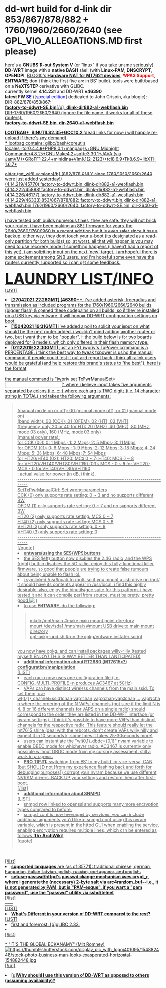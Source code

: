 # dd-wrt build for d-link dir 853/867/878/882 + 1760/1960/2660/2640 (see GPL_VIO_ALLEGATIONS.MD first please)

<p>here's a <strong>GNUBS'D-out System V</strong> (or "linux" if you take uname seriously) <strong>DD-WRT</strong> image with a <strong>native BASH</strong> shell (with <strong>Linux-PAM</strong>, <strong>DNSCRYPT</strong>, <strong>OPENDPI</strong>, <a href="https://github.com/openwrt/openwrt/commit/424a9ae128bd2045cd4bfd6e3229f2529d150a25">BLOGIC's <strong>Hardware NAT for MT7621 devices</strong></a>, <strong><font color="red">WPA3 Support</font></strong>, <strong>ENTWARE</strong>; don't think the first five are in BS' build). tools were built/based on a <strong>NeXTSTEP</strong> derivative with GLIBC.<br />
currently kernel <strong>4.14.231</strong> and DD-WRT <strong>v46390<br />
latest FW <font color="blue">SE</font></strong> ([<font color="blue">special edition</font>] dedicated to John Crispin, aka blogic):<br />
DIR-882/878/853/867:<br />
<u><strong><a href="https://www.sendspace.com/file/xre67m">factory-to-ddwrt-SE.bin</a></strong>[/u], <u><strong><a href="https://www.sendspace.com/file/e4nomk">dlink-dir882-a1-webflash.bin</a></strong></u><br />
DIR-1760/1960/2660/2640 (ignore the file name, it works for all of these routers):<br />
<strong><u><a href="https://www.sendspace.com/file/gp12hv">factory-to-ddwrt-SE.bin</a></u></strong>, <u><strong><a href="https://www.sendspace.com/file/4wzg1c">dir-2640-a1-webflash.bin</a></p><p><a href="https://www.sendspace.com/file/doyuy1">LOOTBAG*</a></strong></u>, <u><strong><a href="https://www.sendspace.com/file/mxksfk">BINUTILS2.35+GCC10.2</a></strong></u> (dead links for now; i will happily re-upload if there's any demand)<br />
<strong>*</strong> lootbag contains: glibc/bash/coreutils locales+tor0.4.4.6+PHP8.0.1+manpages+GNU Midnight Commander4.8.25+GNUMake4.2+sqlite3.30.1+JAVA (via JamVM)+GRoFF1.22.4+minidlna+VIm8.1(2-2123)+tcl8.6.9+Tk8.6.9+libX11-1.6.7*</p><p>older (mt_wifi) versions[/b] (882/878 ONLY since 1760/1960/2660/2640 were just added yesterday!)<br />
(4.14.219/45770) <a href="https://www.sendspace.com/file/c3mfdx">factory-to-ddwrt.bin</a>, <a href="https://www.sendspace.com/file/h1i7hg">dlink-dir882-a1-webflash.bin</a><br />
(4.14.222/45888) <a href="https://www.sendspace.com/file/dsxn7c">factory-to-ddwrt.bin</a>, <a href="https://www.sendspace.com/file/o8v4kc">dlink-dir882-a1-webflash.bin</a><br />
(4.14.226/46177) <a href="https://www.sendspace.com/file/sflda8">factory-to-ddwrt.bin</a>, <a href="https://www.sendspace.com/file/uqdu7s">dlink-dir882-a1-webflash.bin</a><br />
(4.14.229/46333) 853/867/878/882: <a href="https://www.sendspace.com/file/bv148j">factory-to-ddwrt.bin</a>, <a href="https://www.sendspace.com/file/8fdwtk">dlink-dir882-a1-webflash.bin</a> 1760/1960/2660/2640: <a href="https://www.sendspace.com/file/ew4wb7">factory-to-ddwrt-SE.bin</a>, <a href="https://www.sendspace.com/file/6upt3q">dir-2640-a1-webflash.bin</a></p><p>i have tested both builds numerous times, they are safe. they will not brick your router. i have been making an 882 firmware for years. the 2640/2660/1760/1960 is a recent addition but it is even safer since it has a backup. either way, they dont touch your u-boot (its designated as a read-only partition for both builds) so, at worst, all that will happen is you may need to use recovery mode if something happens (i haven't had a report of this yet). i am soliciting input on the next 'new' target. i am hopeful there is some excitement among SNB users, and i'm hopeful some even have the routers currently supported so i can get some feedback.</p><p><u><strong><font size="7">LAUNDRY LIST/INFO</font></strong></u><br />
[LIST]<br />
<li><strong>[27042021 22:28GMT] (46390++) </strong>i've added asterisk, freeradius and transmission as included programs for the 1760/1960/2660/2640 builds (bigger flash) & opened these codepaths on all builds, so if they're installed on a USB key via entware, it will honour DD-WRT configuration settings on boot.</li><li><strong>[15042021 19:31GMT]</strong> i've added a poll to solicit your input on what should be the next router added. i wouldn't mind adding another router or two, but i want them to be "popular". it the build below is for two boards deployed for 8 models, which only differed in their flash memory type.</li><li><strong>[01122019 22:00GMT]</strong> just an FYI, iwpriv's TxPower command is a PERCENTAGE. i think the best way to tweak txpower is using the manual command. if people could test it out and report back i think all ralink users would be grateful (and help restore this brand's status to "the best"). here is the format</li><br />
the manual command is "iwpriv <radio> set TxPwrManualSet=<input>" where i believe input takes five arguments separated by colons (i.e. <arg1>:<arg2>:<arg3>:<arg4>:<arg5>) where each arg is TWO digits (i.e. 14 character string in TOTAL) and takes the following arguments:</p><p><blockquote><br />
<arg1> (manual mode on or off): 00 (manual mode off), or 01 (manual mode on)<br />
<arg2> (band width): 00 (CCK), 01 (OFDM), 02 (HT), 03 (VHT)<br />
<arg3> (frequency, only 20 or 40 for HT): 20 (MHz), 40 (MHz), 80 (MHz, mode 03 only), 160 (MHz, mode 03 only)<br />
<arg4> (manual power rate):<br />
for CCK (00): 0: 1 Mbps ; 1: 2 Mbps; 2: 5 Mbps; 3: 11 Mbps<br />
for OFDM (01): 0: 6 Mbps ; 1: 9 Mbps; 2: 12 Mbps; 3: 18 Mbps; 4: 24 Mbps; 5: 36 Mbps; 6: 48 Mbps; 7: 54 Mbps<br />
for HT20/HT40 (02): HT20: MCS 0 ~ 7; HT40: MCS 0 ~ 8<br />
for VHT20/VHT40/VHT80/VHT160 (03): MCS - 0 ~ 9 for VHT20 ; MCS - 0 for VHT40/VHT80/VHT160<br />
<arg5>: actual value for power (in dB, i think).<br />
-----------------------------------------------------------------------------<br />
SetTxPwrManualCtrl: Set wrong parameters<br />
CCK (0) only supports rate setting: 0 ~ 3 and no supports different BW<br />
OFDM (1) only supports rate setting: 0 ~ 7 and no supports different BW<br />
HT20 (2) only supports rate setting: MCS 0 ~ 7<br />
HT40 (2) only supports rate setting: MCS 0 ~ 8<br />
VHT20 (3) only supports rate setting: 0 ~ 9<br />
VHT40 (3) only supports rate setting: 0<br />
-----------------------------------------------------------------------------<br />
[/quote]<br />
<li><u><strong>entware/using the SES/WPS buttons</strong></u></li><li>the SES (left) button now disables the 2.4G radio, and the WPS (right) button disables the 5G radio. enjoy this fully-functional killer firmware. so good that people are trying to create false rumours about being unable to flash lol.</li><li>i symlinked /usr/local/ to /opt/. so if you mount a usb drive on /opt/, it should have its contents appear in /usr/local. i find this highly desirable. also, enjoy the binutils/gcc suite for this platform. i have tested it and it can compile perl from source. must be pretty, pretty good <img alt=";)" src="/images/emoticons/emoticon-wink.png" /></li><li>to use <u><strong>ENTWARE</strong></u>, do the following:</li><blockquote><br />
mkdir /mnt/main #make main mount point directory<br />
mount /dev/sda1 /mnt/main #mount USB drive to main mount directory<br />
opt-opkg-upd.sh #run the opkg/entware installer script<br />
</blockquote><br />
you now have opkg, and can install packages willy-nilly (tested myself! ENJOY! THIS IS WAY BETTER THAN I ANTICIPATED)<br />
<li><u><strong>additional information about RT2880 (MT7615x2) configuration/manipulation</strong></u></li>[LIST]<br />
<li>each radio now uses one configuration file (i.e. CONFIG_MULTI_PROFILE=n produces AC3467 at 5GHz)</li><li>VAPs can have distinct wireless channels from the main ssid. To set them, use wl{0,1}_channel=ssid1chan;vap1chan;vap2chan;vap3chan;...;vapNchan where the ordering of the N VAPs' channels (not sure if the limit N is 4, 8 or 16 different channels for VAPS on a single radio) should correspond to the order they are listed in the DD-WRT interface (or nvram settings). I think it's possible to have more VAPs than distinct channels for the respective radio. This feature should really let the mt7615 shine (deal with the reboots. don't create VAPs willy nilly and expect it in 10 seconds k, sometimes it takes 25-30seconds more)</li><li>users can instantiate the "wl{0,1}_dbdc={0,1}" nvram variable to enable DBDC mode for whichever radio. AC3467 is currently only possible without DBDC mode from my cursory assessment. still a work in progress.</li><li><strong>PRO TIP #1:</strong> switching from BS' to my build, or vice-versa, CAN (but SHOULD not [from my experience flashing back and forth for debugging purposes]) corrupt your nvram because we use different NVRAM drivers. BACK UP your settings and restore them after first-boot.</li>[/list]<br />
<li><u><strong> additional information about SNMPD </strong></u></li>[LIST]<br />
<li>snmpd now linked to openssl and supports many more encryption types compared to before.</li><li>snmpd_conf is now leveraged by services. you can include additional arguments you'd like in snmpd.conf using this nvram variable, which is present in the httpd GUI when enabling the service. enabling encryption requires multiple lines, which can be entered as follows (<strong><a href="https://wiki.archlinux.org/index.php/snmpd">thx ArchWiki</a></strong>)</li>[quote]<br />
<nvram set snmpd_conf="rouser *desired username for snmp crypto*<hit enter><br />
createUser *desired username for snmp crypto* SHA *desired SHA password* AES *desired AES password*"<hit enter><br />
</blockquote><br />
[/list]<br />
<li><u><strong>supported languages</strong></u> are (as of 35771): traditional chinese, german, hungarian, italian, latvian, polish, russian, portuguese, and english.</li><li><strong> setuserpasswd/httpd's passwd change mechanism uses crypt_r, where i generate the (necessary) 2-byte salt via arc4random_buf--<u>i.e., it is not generated by PAM, but is "PAM-esque". if you want a "pam password", use the "passwd" utility via sshd/telnet</u></strong></li>[/list]<br />
----<br />
[LIST]<br />
<li><u><strong>What's Different in your version of DD-WRT compared to the rest?</strong></u></li><li>[u]<strong>Why should I use this version of DD-WRT as opposed to others (assuming availability)?</strong></u></li>[LIST]<br />
<li>first and foremost: [b]gLIBC 2.33</b>.</li><li><br />
[/list]</p><p>* "IT'S THE GLOBAL ECKANAMY" (Mitt Romney) <cue gesture:><br />
<a href="https://thumb9.shutterstock.com/display_pic_with_logo/401095/154882448/stock-photo-business-man-looks-exasperated-horizontal-154882448.jpg" target="_blank"><img src="https://thumb9.shutterstock.com/display_pic_with_logo/401095/154882448/stock-photo-business-man-looks-exasperated-horizontal-154882448.jpg" alt="https://thumb9.shutterstock.com/display_pic_with_logo/401095/154882448/stock-photo-business-man-looks-exasperated-horizontal-154882448.jpg" border="0" />[/url]</p>
